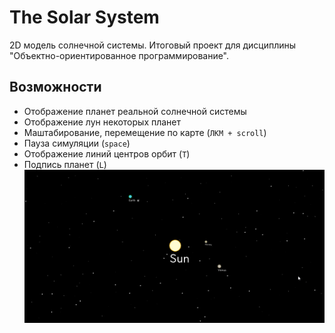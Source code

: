 # The Solar System

2D модель солнечной системы. Итоговый проект для дисциплины "Объектно-ориентированное программирование".

## Возможности
* Отображение планет реальной солнечной системы
* Отображение лун некоторых планет
* Маштабирование, перемещение по карте (`ЛКМ + scroll`)
* Пауза симуляции (`space`)
* Отображение линий центров орбит (`T`)
* Подпись планет (`L`)
![Alt Text](solar.gif)
